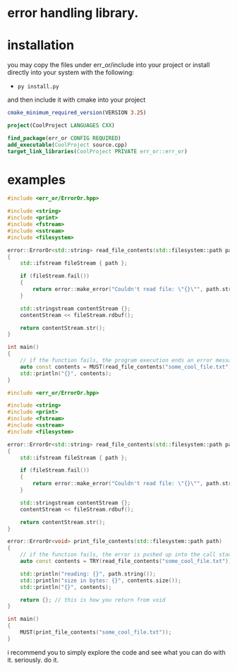 # error handling library.

# installation

you may copy the files under err_or/include into your project or install directly into your system with the following: 

* ``py install.py``

and then include it with cmake into your project

```cmake
cmake_minimum_required_version(VERSION 3.25)

project(CoolProject LANGUAGES CXX)

find_package(err_or CONFIG REQUIRED)
add_executable(CoolProject source.cpp)
target_link_libraries(CoolProject PRIVATE err_or::err_or)
```

# examples
```c++
#include <err_or/ErrorOr.hpp>

#include <string>
#include <print>
#include <fstream>
#include <sstream>
#include <filesystem>

error::ErrorOr<std::string> read_file_contents(std::filesystem::path path)
{
    std::ifstream fileStream { path };

    if (fileStream.fail())
    {
        return error::make_error("Couldn't read file: \"{}\"", path.string());
    }

    std::stringstream contentStream {};
    contentStream << fileStream.rdbuf();

    return contentStream.str();
}

int main()
{
    // if the function fails, the program execution ends an error message is given.
    auto const contents = MUST(read_file_contents("some_cool_file.txt");
    std::println("{}", contents);
}
```

```c++
#include <err_or/ErrorOr.hpp>

#include <string>
#include <print>
#include <fstream>
#include <sstream>
#include <filesystem>

error::ErrorOr<std::string> read_file_contents(std::filesystem::path path)
{
    std::ifstream fileStream { path };

    if (fileStream.fail())
    {
        return error::make_error("Couldn't read file: \"{}\"", path.string());
    }

    std::stringstream contentStream {};
    contentStream << fileStream.rdbuf();

    return contentStream.str();
}

error::ErrorOr<void> print_file_contents(std::filesystem::path path)
{
    // if the function fails, the error is pushed up into the call stack to be handled somewhere else.
    auto const contents = TRY(read_file_contents("some_cool_file.txt"));

    std::println("reading: {}", path.string());
    std::println("size in bytes: {}", contents.size());
    std::println("{}", contents);

    return {}; // this is how you return from void
}

int main()
{
    MUST(print_file_contents("some_cool_file.txt"));
}
```

i recommend you to simply explore the code and see what you can do with it. seriously. do it.
